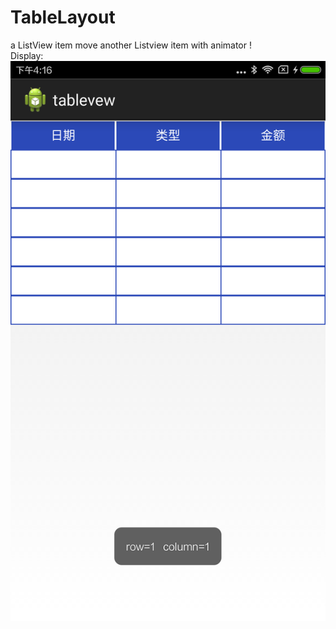 # TableLayout

a ListView item move another Listview item with animator !   <br> 
Display: <br> 
![image](https://github.com/shoneworn/TableLayout/blob/master/Screenshot_2016-08-12-16-16-40_com.shone.androidt.png?raw=true )
